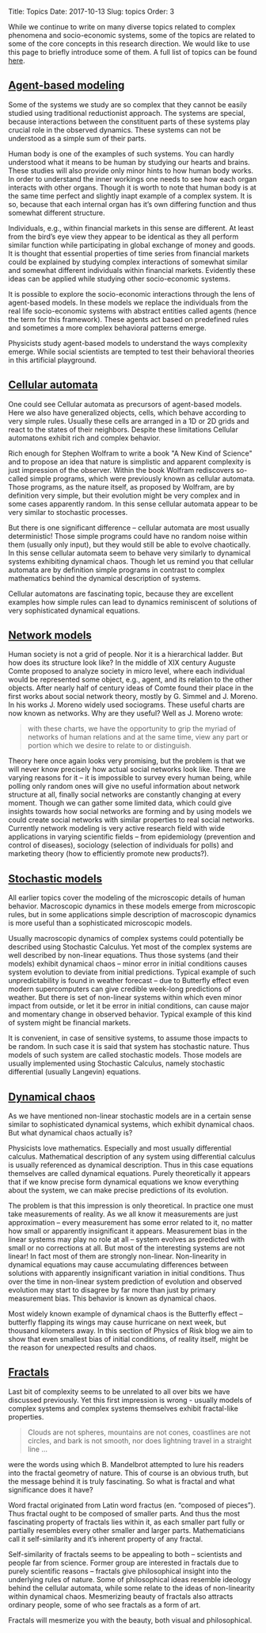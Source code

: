 Title: Topics
Date: 2017-10-13
Slug: topics
Order: 3

While we continue to write on many diverse topics related to complex phenomena
and socio-economic systems, some of the topics are related to some of the core
concepts in this research direction. We would like to use this page to briefly
introduce some of them. A full list of topics can be found [here](/tags.html).

## [Agent-based modeling](/tag/agent-based-models/)

Some of the systems we study are so complex that they cannot be easily studied
using traditional reductionist approach. The systems are special, because
interactions between the constituent parts of these systems play crucial role
in the observed dynamics. These systems can not be understood as a simple sum
of their parts.

Human body is one of the examples of such systems. You can hardly understood
what it means to be human by studying our hearts and brains. These studies
will also provide only minor hints to how human body works. In order to
understand the inner workings one needs to see how each organ interacts with
other organs. Though it is worth to note that human body is at the same time
perfect and slightly inapt example of a complex system. It is so, because that
each internal organ has it’s own differing function and thus somewhat
different structure.

Individuals, e.g., within financial markets in this sense are different. At
least from the bird’s eye view they appear to be identical as they all perform
similar function while participating in global exchange of money and goods.
It is thought that essential properties of time series from financial markets
could be explained by studying complex interactions of somewhat similar and
somewhat different individuals within financial markets. Evidently these ideas
can be applied while studying other socio-economic systems.

It is possible to explore the socio-economic interactions through the lens of
agent-based models. In these models we replace the individuals from the real
life socio-economic systems with abstract entities called agents (hence the
term for this framework). These agents act based on predefined rules and
sometimes a more complex behavioral patterns emerge.

Physicists study agent-based models to understand the ways complexity emerge.
While social scientists are tempted to test their behavioral theories in this
artificial playground.

## [Cellular automata](/tag/cellular-automata/)

One could see Cellular automata as precursors of agent-based models. Here we also
have generalized objects, cells, which behave according to very simple rules. Usually
these cells are arranged in a 1D or 2D grids and react to the states of their neighbors.
Despite these limitations Cellular automatons exhibit rich and complex behavior.

Rich enough for Stephen Wolfram to write a book "A New Kind of Science" and to propose
an idea that nature is simplistic and apparent complexity is just impression of the
observer. Within the book Wolfram rediscovers so-called simple programs, which were
previously known as cellular automata. Those programs, as the nature itself, as proposed
by Wolfram, are by definition very simple, but their evolution might be very complex
and in some cases apparently random. In this sense cellular automata appear to be very
similar to stochastic processes.

But there is one significant difference – cellular automata are most usually deterministic!
Those simple programs could have no random noise within them (usually only input), but they would
still be able to evolve chaotically. In this sense cellular automata seem to behave very
similarly to dynamical systems exhibiting dynamical chaos. Though let us remind you that
cellular automata are by definition simple programs in contrast to complex mathematics behind
the dynamical description of systems.

Cellular automatons are fascinating topic, because they are excellent examples how
simple rules can lead to dynamics reminiscent of solutions of very sophisticated dynamical
equations.

## [Network models](/tag/network-models/)

Human society is not a grid of people. Nor it is a hierarchical ladder.
But how does its structure look like? In the middle of XIX century
Auguste Comte proposed to analyze society in micro level, where each
individual would be represented some object, e.g., agent, and its relation
to the other objects. After nearly half of century ideas of Comte found
their place in the first works about social network theory, mostly by
G. Simmel and J. Moreno. In his works J. Moreno widely used sociograms.
These useful charts are
now known as networks. Why are they useful? Well as J. Moreno wrote:
> with these charts, we
> have the opportunity to grip the myriad of networks of human relations and
> at the same time, view any part or portion which we desire to relate to or
> distinguish.

Theory here once again looks very promising, but the problem is that we will
never know precisely how actual social networks look like. There are varying
reasons for it – it is impossible to survey every human being, while polling
only random ones will give no useful information about network structure at
all, finally social networks are constantly changing at every moment. Though
we can gather some limited data, which could give insights towards how social
networks are forming and by using models we could create social networks with
similar properties to real social networks. Currently network modeling is
very active research field with wide applications in varying scientific
fields – from epidemiology (prevention and control of diseases), sociology
(selection of individuals for polls) and marketing theory (how to efficiently
promote new products?).

## [Stochastic models](/tag/stochastic-models/)

All earlier topics cover the modeling of the microscopic details of human
behavior. Macroscopic dynamics in these models emerge from microscopic rules,
but in some applications simple description of macroscopic dynamics is more
useful than a sophisticated microscopic models.

Usually macroscopic dynamics of complex systems could potentially be described
using Stochastic Calculus. Yet most of the complex systems are well described
by non-linear equations. Thus those systems (and their models) exhibit dynamical
chaos – minor error in initial conditions causes system evolution to deviate
from initial predictions. Typical example of such unpredictability is found in
weather forecast – due to Butterfly effect even modern supercomputers can give
credible week-long predictions of weather. But there is set of non-linear systems
within which even minor impact from outside, or let it be error in initial conditions,
can cause major and momentary change in observed behavior. Typical example of this kind
of system might be financial markets.

It is convenient, in case of sensitive systems, to assume those impacts to be random.
In such case it is said that system has stochastic nature. Thus models of such system
are called stochastic models. Those models are usually implemented using Stochastic
Calculus, namely stochastic differential (usually Langevin) equations.

## [Dynamical chaos](/tag/dynamical-chaos/)

As we have mentioned non-linear stochastic models are in a certain sense similar to
sophisticated dynamical systems, which exhibit dynamical chaos. But what dynamical
chaos actually is?

Physicists love mathematics. Especially and most usually differential calculus.
Mathematical description of any system using differential calculus is usually
referenced as dynamical description. Thus in this case equations themselves are
called dynamical equations. Purely theoretically it appears that if we know precise
form dynamical equations we know everything about the system, we can make precise
predictions of its evolution.

The problem is that this impression is only theoretical. In practice one must take
measurements of reality. As we all know it measurements are just approximation – every
measurement has some error related to it, no matter how small or apparently insignificant
it appears. Measurement bias in the linear systems may play no role at all – system
evolves as predicted with small or no corrections at all. But most of the interesting
systems are not linear! In fact most of them are strongly non-linear. Non-linearity
in dynamical equations may cause accumulating differences between solutions with
apparently insignificant variation in initial conditions. Thus over the time in non-linear
system prediction of evolution and observed evolution may start to disagree by far more
than just by primary measurement bias. This behavior is known as dynamical chaos.

Most widely known example of dynamical chaos is the Butterfly effect – butterfly
flapping its wings may cause hurricane on next week, but thousand kilometers away.
In this section of Physics of Risk blog we aim to show that even smallest bias of
initial conditions, of reality itself, might be the reason for unexpected results and
chaos.

## [Fractals](/tag/fractals/)

Last bit of complexity seems to be unrelated to all over bits we have discussed
previously. Yet this first impression is wrong - usually models of complex systems
and complex systems themselves exhibit fractal-like properties.

> Clouds are not spheres, mountains are not cones, coastlines are not circles,
> and bark is not smooth, nor does lightning travel in a straight line
> ...

were the words using which B. Mandelbrot attempted to lure his readers into the
fractal geometry of nature. This of course is an obvious truth, but the message
behind it is truly fascinating. So what is fractal and what significance does
it have?

Word fractal originated from Latin word fractus (en. “composed of pieces”). Thus
fractal ought to be composed of smaller parts. And thus the most fascinating
property of fractals lies within it, as each smaller part fully or partially
resembles every other smaller and larger parts. Mathematicians call it
self-similarity and it’s inherent property of any fractal.

Self-similarity of fractals seems to be appealing to both – scientists and
people far from science. Former group are interested in fractals due to purely
scientific reasons – fractals give philosophical insight into the underlying
rules of nature. Some of philosophical ideas resemble ideology behind the
cellular automata, while some relate to the ideas of non-linearity within
dynamical chaos. Mesmerizing beauty of fractals also attracts ordinary people,
some of who see fractals as a form of art.

Fractals will mesmerize you with the beauty, both visual and philosophical.


